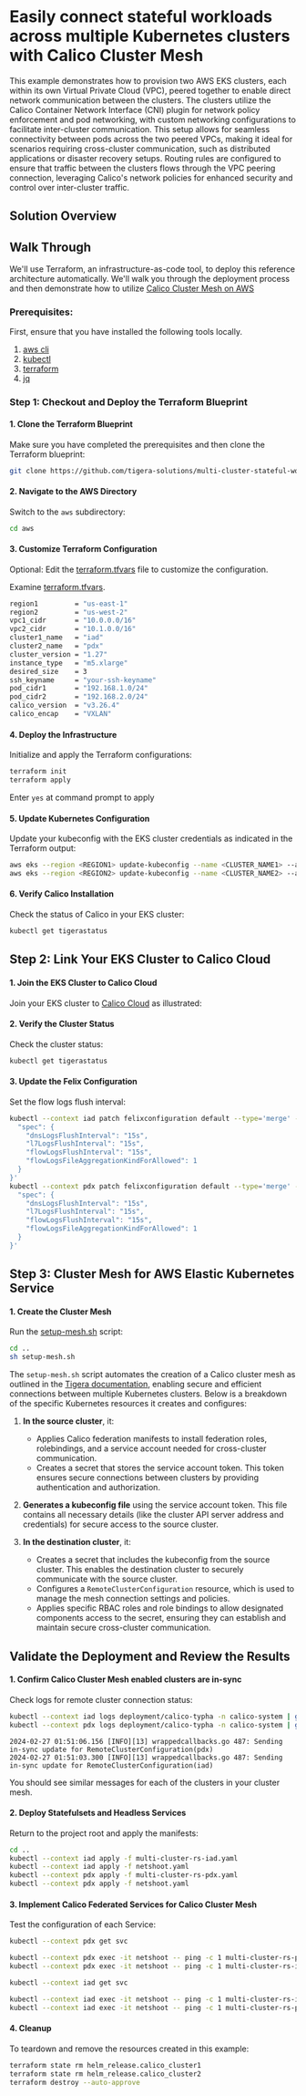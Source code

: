 # Easily connect stateful workloads across multiple Kubernetes clusters with Calico Cluster Mesh

This example demonstrates how to provision two AWS EKS clusters, each within its own Virtual Private Cloud (VPC), peered together to enable direct network communication between the clusters. The clusters utilize the Calico Container Network Interface (CNI) plugin for network policy enforcement and pod networking, with custom networking configurations to facilitate inter-cluster communication. This setup allows for seamless connectivity between pods across the two peered VPCs, making it ideal for scenarios requiring cross-cluster communication, such as distributed applications or disaster recovery setups. Routing rules are configured to ensure that traffic between the clusters flows through the VPC peering connection, leveraging Calico's network policies for enhanced security and control over inter-cluster traffic.

## Solution Overview

## Walk Through

We'll use Terraform, an infrastructure-as-code tool, to deploy this reference architecture automatically. We'll walk you through the deployment process and then demonstrate how to utilize [Calico Cluster Mesh on AWS](https://docs.tigera.io/calico-enterprise/latest/multicluster/federation/overview)

### Prerequisites:

First, ensure that you have installed the following tools locally.

1. [aws cli](https://docs.aws.amazon.com/cli/latest/userguide/install-cliv2.html)
2. [kubectl](https://Kubernetes.io/docs/tasks/tools/)
3. [terraform](https://learn.hashicorp.com/tutorials/terraform/install-cli)
3. [jq](https://jqlang.github.io/jq/download/)

### Step 1: Checkout and Deploy the Terraform Blueprint

#### 1. Clone the Terraform Blueprint
Make sure you have completed the prerequisites and then clone the Terraform blueprint:
```sh
git clone https://github.com/tigera-solutions/multi-cluster-stateful-workloads-with-cluster-mesh.git
```

#### 2. Navigate to the AWS Directory
Switch to the `aws` subdirectory:
```sh
cd aws
```

#### 3. Customize Terraform Configuration
Optional: Edit the [terraform.tfvars](aws/terraform.tfvars) file to customize the configuration.

Examine [terraform.tfvars](aws/terraform.tfvars).

```sh
region1         = "us-east-1"
region2         = "us-west-2"
vpc1_cidr       = "10.0.0.0/16"
vpc2_cidr       = "10.1.0.0/16"
cluster1_name   = "iad"
cluster2_name   = "pdx"
cluster_version = "1.27"
instance_type   = "m5.xlarge"
desired_size    = 3
ssh_keyname     = "your-ssh-keyname"
pod_cidr1       = "192.168.1.0/24"
pod_cidr2       = "192.168.2.0/24"
calico_version  = "v3.26.4"
calico_encap    = "VXLAN"
```

#### 4. Deploy the Infrastructure
Initialize and apply the Terraform configurations:
```sh
terraform init
terraform apply
```

Enter `yes` at command prompt to apply

#### 5. Update Kubernetes Configuration
Update your kubeconfig with the EKS cluster credentials as indicated in the Terraform output:

```sh
aws eks --region <REGION1> update-kubeconfig --name <CLUSTER_NAME1> --alias <CLUSTER_NAME1>
aws eks --region <REGION2> update-kubeconfig --name <CLUSTER_NAME2> --alias <CLUSTER_NAME2>
```

#### 6. Verify Calico Installation
Check the status of Calico in your EKS cluster:
```sh
kubectl get tigerastatus
```

## Step 2: Link Your EKS Cluster to Calico Cloud

#### 1. Join the EKS Cluster to Calico Cloud
Join your EKS cluster to [Calico Cloud](https://www.calicocloud.io/home) as illustrated:

<INSERT IMAGE>

#### 2. Verify the Cluster Status
Check the cluster status:
```sh
kubectl get tigerastatus
```

#### 3. Update the Felix Configuration
Set the flow logs flush interval:
```sh
kubectl --context iad patch felixconfiguration default --type='merge' -p '{
  "spec": {
    "dnsLogsFlushInterval": "15s",
    "l7LogsFlushInterval": "15s",
    "flowLogsFlushInterval": "15s",
    "flowLogsFileAggregationKindForAllowed": 1
  }
}'
kubectl --context pdx patch felixconfiguration default --type='merge' -p '{
  "spec": {
    "dnsLogsFlushInterval": "15s",
    "l7LogsFlushInterval": "15s",
    "flowLogsFlushInterval": "15s",
    "flowLogsFileAggregationKindForAllowed": 1
  }
}'
```

## Step 3: Cluster Mesh for AWS Elastic Kubernetes Service

#### 1. Create the Cluster Mesh

Run the [setup-mesh.sh](setup-mesh.sh) script:
```sh
cd ..
sh setup-mesh.sh
```

The `setup-mesh.sh` script automates the creation of a Calico cluster mesh as outlined in the [Tigera documentation](https://docs.tigera.io/calico-cloud/multicluster/overview), enabling secure and efficient connections between multiple Kubernetes clusters. Below is a breakdown of the specific Kubernetes resources it creates and configures:

1. **In the source cluster**, it:
   - Applies Calico federation manifests to install federation roles, rolebindings, and a service account needed for cross-cluster communication.
   - Creates a secret that stores the service account token. This token ensures secure connections between clusters by providing authentication and authorization.

2. **Generates a kubeconfig file** using the service account token. This file contains all necessary details (like the cluster API server address and credentials) for secure access to the source cluster.

3. **In the destination cluster**, it:
   - Creates a secret that includes the kubeconfig from the source cluster. This enables the destination cluster to securely communicate with the source cluster.
   - Configures a `RemoteClusterConfiguration` resource, which is used to manage the mesh connection settings and policies.
   - Applies specific RBAC roles and role bindings to allow designated components access to the secret, ensuring they can establish and maintain secure cross-cluster communication.

## Validate the Deployment and Review the Results

#### 1. Confirm Calico Cluster Mesh enabled clusters are in-sync
Check logs for remote cluster connection status:
```sh
kubectl --context iad logs deployment/calico-typha -n calico-system | grep "Sending in-sync update"
kubectl --context pdx logs deployment/calico-typha -n calico-system | grep "Sending in-sync update"
```

```
2024-02-27 01:51:06.156 [INFO][13] wrappedcallbacks.go 487: Sending in-sync update for RemoteClusterConfiguration(pdx)
2024-02-27 01:51:03.300 [INFO][13] wrappedcallbacks.go 487: Sending in-sync update for RemoteClusterConfiguration(iad)
```

You should see similar messages for each of the clusters in your cluster mesh.

#### 2. Deploy Statefulsets and Headless Services
Return to the project root and apply the manifests:
```sh
cd ..
kubectl --context iad apply -f multi-cluster-rs-iad.yaml
kubectl --context iad apply -f netshoot.yaml
kubectl --context pdx apply -f multi-cluster-rs-pdx.yaml
kubectl --context pdx apply -f netshoot.yaml
```

#### 3. Implement Calico Federated Services for Calico Cluster Mesh
Test the configuration of each Service:

```sh
kubectl --context pdx get svc
```

```sh
kubectl --context pdx exec -it netshoot -- ping -c 1 multi-cluster-rs-pdx
kubectl --context pdx exec -it netshoot -- ping -c 1 multi-cluster-rs-iad
```

```sh
kubectl --context iad get svc
```

```sh
kubectl --context iad exec -it netshoot -- ping -c 1 multi-cluster-rs-iad
kubectl --context iad exec -it netshoot -- ping -c 1 multi-cluster-rs-pdx
```

#### 4. Cleanup

To teardown and remove the resources created in this example:

```sh
terraform state rm helm_release.calico_cluster1
terraform state rm helm_release.calico_cluster2
terraform destroy --auto-approve
```
